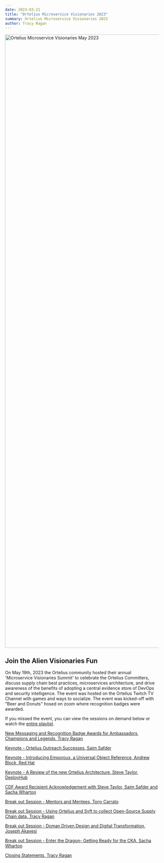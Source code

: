```yaml
---
date: 2023-03-21
title: "Ortelius Microservice Visionaries 2023"
summary: Ortelius Microservice Visionaries 2023
author: Tracy Ragan
---
```


<div class="col-center">
<img src="/images/ortelius-visionaries-banner-May23.png" alt="Ortelius Microservice Visionaries May 2023" height="2000px" width="1000px" />
</div>
<p></p>

## Join the Alien Visionaries Fun

On May 19th, 2023 the Ortelius community hosted their annual 'Microservice Visionaries Summit' to celebrate the Ortelius Committers, discuss supply chain best practices, microservices architecture, and drive awareness of the benefits of adopting a central evidence store of DevOps and security intelligence. The event was hosted on the Ortelius Twitch TV Channel with games and ways to socialize. The event was kicked-off with "Beer and Donuts" hosed on zoom where recognition badges were awarded.

If you missed the event, you can view the sessions on demand below or watch the [entire playlist](https://youtube.com/playlist?list=PLjQ1l9KZoIQ2Au2TwIhBdm2MTSd1felEf).


[New Messaging and Recognition Badge Awards for Ambassadors, Champions and Legends, Tracy Ragan](https://youtu.be/SWrCA7vG9q4)

[Keynote - Ortelius Outreach Successes, Saim Safder](https://youtu.be/jNcI-n-hjc0)

[Keynote - Introducing Emporous, a Universal Object Reference, Andrew Block, Red Hat](https://youtu.be/Dd2ZoVenQL0)

[Keynote - A Review of the new Ortelius Architecture, Steve Taylor, DeployHub](https://youtu.be/LolwDhxkjBo)

[CDF Award Recipient Acknowledgement with Steve Taylor, Saim Safder and Sacha Wharton](https://youtu.be/C1ctBpMbi48)

[Break out Session - Mentors and Mentees, Tony Carrato](https://youtu.be/eusVzgmXTdY)

[Break out Session - Using Ortelius and Syft to collect Open-Source Supply Chain data, Tracy Ragan](https://youtu.be/C9-olwp1Rss)

[Break out Session -  Doman Driven Design and Digital Transformation, Joseph Akayesi](https://youtu.be/Lk7R_92QcFQ)

[Break out Session - Enter the Dragon- Getting Ready for the CKA, Sacha Wharton](https://youtu.be/mrMPUK4MrzQ)

[Closing Statements, Tracy Ragan](https://youtu.be/Q_7KOfGzuOk)

